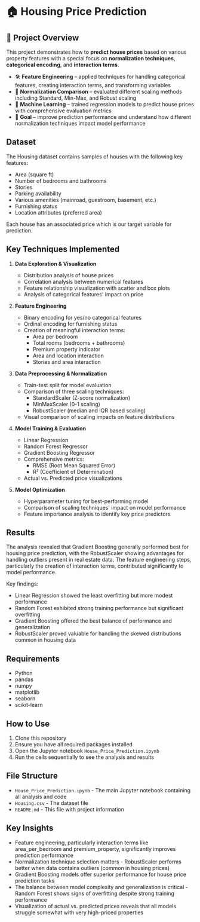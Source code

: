 # 🏠 Housing Price Prediction

## 📌 Project Overview
This project demonstrates how to **predict house prices** based on various property features with a special focus on **normalization techniques**, **categorical encoding**, and **interaction terms**.

- 🛠 **Feature Engineering** – applied techniques for handling categorical features, creating interaction terms, and transforming variables
- 🧪 **Normalization Comparison** – evaluated different scaling methods including Standard, Min-Max, and Robust scaling
- 🤖 **Machine Learning** – trained regression models to predict house prices with comprehensive evaluation metrics
- 🎯 **Goal** – improve prediction performance and understand how different normalization techniques impact model performance

## Dataset
The Housing dataset contains samples of houses with the following key features:
- Area (square ft)
- Number of bedrooms and bathrooms
- Stories
- Parking availability
- Various amenities (mainroad, guestroom, basement, etc.)
- Furnishing status
- Location attributes (preferred area)

Each house has an associated price which is our target variable for prediction.

## Key Techniques Implemented

1. **Data Exploration & Visualization**
   - Distribution analysis of house prices
   - Correlation analysis between numerical features
   - Feature relationship visualization with scatter and box plots
   - Analysis of categorical features' impact on price

2. **Feature Engineering**
   - Binary encoding for yes/no categorical features
   - Ordinal encoding for furnishing status
   - Creation of meaningful interaction terms:
     - Area per bedroom
     - Total rooms (bedrooms + bathrooms)
     - Premium property indicator
     - Area and location interaction
     - Stories and area interaction

3. **Data Preprocessing & Normalization**
   - Train-test split for model evaluation
   - Comparison of three scaling techniques:
     - StandardScaler (Z-score normalization)
     - MinMaxScaler (0-1 scaling)
     - RobustScaler (median and IQR based scaling)
   - Visual comparison of scaling impacts on feature distributions

4. **Model Training & Evaluation**
   - Linear Regression
   - Random Forest Regressor
   - Gradient Boosting Regressor
   - Comprehensive metrics:
     - RMSE (Root Mean Squared Error)
     - R² (Coefficient of Determination)
   - Actual vs. Predicted price visualizations

5. **Model Optimization**
   - Hyperparameter tuning for best-performing model
   - Comparison of scaling techniques' impact on model performance
   - Feature importance analysis to identify key price predictors

## Results
The analysis revealed that Gradient Boosting generally performed best for housing price prediction, with the RobustScaler showing advantages for handling outliers present in real estate data. The feature engineering steps, particularly the creation of interaction terms, contributed significantly to model performance.

Key findings:
- Linear Regression showed the least overfitting but more modest performance
- Random Forest exhibited strong training performance but significant overfitting
- Gradient Boosting offered the best balance of performance and generalization
- RobustScaler proved valuable for handling the skewed distributions common in housing data

## Requirements
- Python
- pandas
- numpy
- matplotlib
- seaborn
- scikit-learn

## How to Use
1. Clone this repository
2. Ensure you have all required packages installed
3. Open the Jupyter notebook `House_Price_Prediction.ipynb`
4. Run the cells sequentially to see the analysis and results

## File Structure
- `House_Price_Prediction.ipynb` - The main Jupyter notebook containing all analysis and code
- `Housing.csv` - The dataset file
- `README.md` - This file with project information

## Key Insights
- Feature engineering, particularly interaction terms like area_per_bedroom and premium_property, significantly improves prediction performance
- Normalization technique selection matters - RobustScaler performs better when data contains outliers (common in housing prices)
- Gradient Boosting models offer superior performance for house price prediction tasks
- The balance between model complexity and generalization is critical - Random Forest shows signs of overfitting despite strong training performance
- Visualization of actual vs. predicted prices reveals that all models struggle somewhat with very high-priced properties
